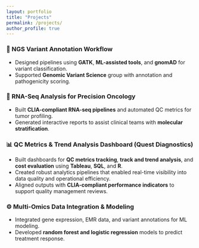 ```yaml
---
layout: portfolio
title: "Projects"
permalink: /projects/
author_profile: true
---
```

### 🧬 NGS Variant Annotation Workflow
- Designed pipelines using **GATK**, **ML-assisted tools**, and **gnomAD** for variant classification.
- Supported **Genomic Variant Science** group with annotation and pathogenicity scoring.

### 🔬 RNA-Seq Analysis for Precision Oncology
- Built **CLIA-compliant RNA-seq pipelines** and automated QC metrics for tumor profiling.
- Generated interactive reports to assist clinical teams with **molecular stratification**.

### 📊 QC Metrics & Trend Analysis Dashboard (Quest Diagnostics)
- Built dashboards for **QC metrics tracking**, **track and trend analysis**, and **cost evaluation** using **Tableau**, **SQL**, and **R**.
- Created robust analytics pipelines that enabled real-time visibility into data quality and operational efficiency.
- Aligned outputs with **CLIA-compliant performance indicators** to support quality management reviews.

### ⚙️ Multi-Omics Data Integration & Modeling
- Integrated gene expression, EMR data, and variant annotations for ML modeling.
- Developed **random forest and logistic regression** models to predict treatment response.


